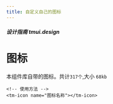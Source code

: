 ```yaml
---
title: 自定义自己的图标
---
```


<script setup>
import icon from '../components/tmuiIcon.vue'
</script>

##### 设计指南 tmui.design

# 图标
本组件库自带的图标。共计```317个```,大小 ```68kb```
```vue
<!-- 使用方法 -->
<tm-icon name="图标名称"></tm-icon>
```
<icon> </icon>

